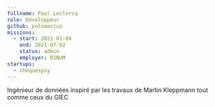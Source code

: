 ```yaml
---
fullname: Paul Leclercq
role: Développeur
github: polomarcus
missions:
  - start: 2021-01-04
    end: 2021-07-02
    status: admin
    employer: DINUM
startups:
  - chèquespsy
---
```


Ingénieur de données inspiré par les travaux de Martin Kleppmann tout comme ceux du GIEC
